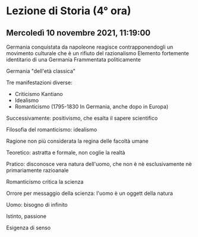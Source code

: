 # Lezione di Storia (4° ora)
## Mercoledì 10 novembre 2021, 11:19:00

Germania conquistata da napoleone reagisce contrapponendogli un movimento culturale che è un rifiuto del razionalismo
Elemento fortemente identitario di una Germania Frammentata politicamente

Germania "dell'età classica"


Tre manifestazioni diverse:
* Criticismo Kantiano
* Idealismo
* Romanticismo (1795-1830 In Germania, anche dopo in Europa)

Successivamente: positivismo, che esalta il sapere scientifico


Filosofia del romanticismo: idealismo

Ragione non più considerata la regina delle facoltà umane

Teoretico: astratta e formale, non coglie la realtà

Pratico: disconosce vera natura dell'uomo, che non è nè esclusivamente nè primariamente razioanale

Romanticismo critica la scienza

Orrore per messaggio della scienza: l'uomo è un oggett della natura

Uomo: bisogno di infinito

Istinto, passione


Esigenza di senso

